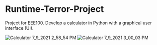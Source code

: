 # Runtime-Terror-Project
Project for EEE100. Develop a calculator in Python with a graphical user interface (UI).


![Calculator 7_9_2021 2_58_54 PM](https://user-images.githubusercontent.com/84689738/125039459-5e0cd380-e04b-11eb-93eb-0f4141dc9ecd.png)
![Calculator 7_9_2021 3_00_03 PM](https://user-images.githubusercontent.com/84689738/125039499-6b29c280-e04b-11eb-978c-aaaf9c0a257e.png)
